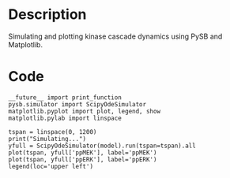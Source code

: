 # Description
Simulating and plotting kinase cascade dynamics using PySB and Matplotlib.

# Code
```
__future__ import print_function
pysb.simulator import ScipyOdeSimulator
matplotlib.pyplot import plot, legend, show
matplotlib.pylab import linspace

tspan = linspace(0, 1200)
print("Simulating...")
yfull = ScipyOdeSimulator(model).run(tspan=tspan).all
plot(tspan, yfull['ppMEK'], label='ppMEK')
plot(tspan, yfull['ppERK'], label='ppERK')
legend(loc='upper left')

```
